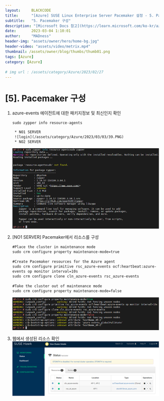 ```yaml
---
layout:     BLACKCODE
title:      "[Azure] SUSE Linux Enterprise Server Pacemaker 설정 - 5. Pacemaker 구성"
subtitle:   "5. Pacemaker 구성"
description: "[Microsoft Docs 참고](https://learn.microsoft.com/ko-kr/azure/sap/workloads/high-availability-guide-suse-pacemaker#a-assign-the-custom-role-to-the-service-principal)"
date:       2023-03-04 1:10:01
author:     "MADness"
header-img: "assets/owner/hero/home-bg.jpg"
header-video: "assets/video/metrix.mp4"
thumbnail: /assets/owner/blog/thumbs/thumb01.png
tags: [Azure]
category: [Azure]

# img url : /assets/category/Azure/2023/02/27
---
```


# [5]. Pacemaker 구성

1. azure-events 에이전트에 대한 패키지정보 및 최신인지 확인
    ```
    sudo zypper info resource-agents
    ```
        * NO1 SERVER
        ![login](/assets/category/Azure/2023/03/03/39.PNG)
        * NO2 SERVER
    ![login](/assets/category/Azure/2023/03/03/40.PNG)

2. [NO1 SERVER] Pacemaker에서 리소스를 구성

    ```
    #Place the cluster in maintenance mode
    sudo crm configure property maintenance-mode=true

    #Create Pacemaker resources for the Azure agent
    sudo crm configure primitive rsc_azure-events ocf:heartbeat:azure-events op monitor interval=10s
    sudo crm configure clone cln_azure-events rsc_azure-events

    #Take the cluster out of maintenance mode
    sudo crm configure property maintenance-mode=false
    ```
    ![login](/assets/category/Azure/2023/03/03/41.PNG)

3. 웹에서 생성된 리소스 확인
    ![login](/assets/category/Azure/2023/03/03/42.PNG)
